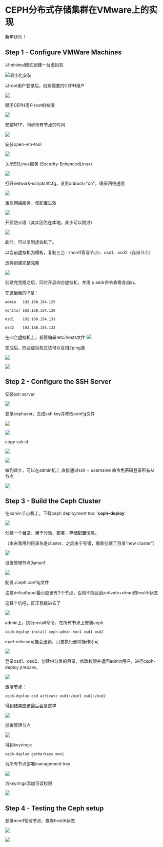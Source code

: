 # CEPH分布式存储集群在VMware上的实现

新年快乐！

## Step 1 - Configure VMWare Machines

以minimal模式创建一台虚拟机

![最小化安装](https://github.com/sonettofighting/Cloud_Computing/blob/master/ceph/imgs/图片1.png)

以root用户登录后，创建需要的CEPH用户

![](https://github.com/sonettofighting/Cloud_Computing/blob/master/ceph/imgs/图片2.png)

赋予CEPH用户root的权限

![](https://github.com/sonettofighting/Cloud_Computing/blob/master/ceph/imgs/root.jpg)

安装NTP，同步所有节点的时间

![](https://github.com/sonettofighting/Cloud_Computing/blob/master/ceph/imgs/QQ截图20191212201457.jpg)

安装open-vm-tool

![](https://github.com/sonettofighting/Cloud_Computing/blob/master/ceph/imgs/QQ截图20191212201526.jpg)

关闭SELinux服务 (Security-EnhancedLinux)

![](https://github.com/sonettofighting/Cloud_Computing/blob/master/ceph/imgs/selinux.jpg)

打开network-scripts/ifcfg，设置onboot="on"，确保网络通信

![](https://github.com/sonettofighting/Cloud_Computing/blob/master/ceph/imgs/ifcfg.jpg)

重启网络服务，使配置生效

![](https://github.com/sonettofighting/Cloud_Computing/blob/master/ceph/imgs/QQ截图20191212201255.jpg)

开启防火墙（其实因为在本地，此步可以跳过）

![](https://github.com/sonettofighting/Cloud_Computing/blob/master/ceph/imgs/云计算二号-2019-12-13-22-43-20.png)

此时，可以复制虚拟机了。

以当前虚拟机为模板，复制三台：mon1(管理节点)、osd1、osd2（存储节点）

选择创建完整克隆

![](https://github.com/sonettofighting/Cloud_Computing/blob/master/ceph/imgs/QQ截图20191212201938.jpg)

创建完克隆之后，同时开启四台虚拟机，并用ip addr命令查看各自ip。

在这里我的IP是：

```
admin	192.168.154.129

monitor	192.168.154.130

osd1	192.168.154.131

osd2	192.168.154.132
```

在四台虚拟机上，都要编辑/etc/hosts文件
![](https://github.com/sonettofighting/Cloud_Computing/blob/master/ceph/imgs/ip.png)

完成后，四台虚拟机应该可以互相2ping通

![](https://github.com/sonettofighting/Cloud_Computing/blob/master/ceph/imgs/ping.png)

![](https://github.com/sonettofighting/Cloud_Computing/blob/master/ceph/imgs/ping2.png)

## Step 2 - Configure the SSH Server

安装ssh server

![](https://github.com/sonettofighting/Cloud_Computing/blob/master/ceph/imgs/云计算二号-2019-12-13-08-48-29.png)

登录cephuser，生成ssh key并修改config文件

![](https://github.com/sonettofighting/Cloud_Computing/blob/master/ceph/imgs/ssh.png)

![](https://github.com/sonettofighting/Cloud_Computing/blob/master/ceph/imgs/config.png)

copy ssh id

![](https://github.com/sonettofighting/Cloud_Computing/blob/master/ceph/imgs/ssh2.png)

![](https://github.com/sonettofighting/Cloud_Computing/blob/master/ceph/imgs/copyid.png)

做到此步，可以在admin机上 直接通过ssh + username 命令免密码登录所有从节点

![](https://github.com/sonettofighting/Cloud_Computing/blob/master/ceph/imgs/ssh3.png)

## Step 3 - Build the Ceph Cluster

在admin节点机上，下载ceph deployment tool '**ceph-deploy**'

![](https://github.com/sonettofighting/Cloud_Computing/blob/master/ceph/imgs/rpm.png)

创建一个目录，用于分派、部署、存储配置信息。

（本来我用的目录名是cluster，之后由于有错，重新创建了目录“new cluster”）

![](https://github.com/sonettofighting/Cloud_Computing/blob/master/ceph/imgs/mkdir.png)

设置管理节点为mon1

![](https://github.com/sonettofighting/Cloud_Computing/blob/master/ceph/imgs/模拟.png)

配置./ceph.config文件 

注意defaultpool最小应该有2个节点，否则不能达到activate+clean的health状态

这算个坑吧，反正我跳进去了

![](https://github.com/sonettofighting/Cloud_Computing/blob/master/ceph/imgs/1.png)

admin上，执行install命令，在所有节点上安装ceph

```
ceph-deploy install ceph-admin mon1 osd1 osd2
```

epel-release可能会出错，只要执行删除操作即可

![](https://github.com/sonettofighting/Cloud_Computing/blob/master/ceph/imgs/云计算二号-2019-12-13-23-00-02.png)

登录osd1、osd2，创建供分发的目录，修改权限并返回admin用户，进行ceph-deploy prepare。

![](https://github.com/sonettofighting/Cloud_Computing/blob/master/ceph/imgs/云计算二号-2019-12-14-09-09-39.png)

激活节点：

```
ceph-deploy osd activate osd1:/osd1 osd2:/osd2
```

得到结果应该最后会是这样

![](https://github.com/sonettofighting/Cloud_Computing/blob/master/ceph/imgs/云计算二号-2019-12-14-09-04-48.png)

部署管理节点

![](https://github.com/sonettofighting/Cloud_Computing/blob/master/ceph/imgs/云计算二号-2019-12-13-14-30-29.png)

得到keyrings:

```
ceph-deploy gatherkeys mon1
```

为所有节点部署management-key

![](https://github.com/sonettofighting/Cloud_Computing/blob/master/ceph/imgs/云计算二号-2019-12-14-09-14-45.png)

为keyrings添加可读权限

![](https://github.com/sonettofighting/Cloud_Computing/blob/master/ceph/imgs/云计算二号-2019-12-14-09-15-27.png)

## Step 4 - Testing the Ceph setup

登录mon1管理节点，查看health状态

![](https://github.com/sonettofighting/Cloud_Computing/blob/master/ceph/imgs/云计算二号-2019-12-14-09-20-02.png)

![](https://github.com/sonettofighting/Cloud_Computing/blob/master/ceph/imgs/结果.png)

